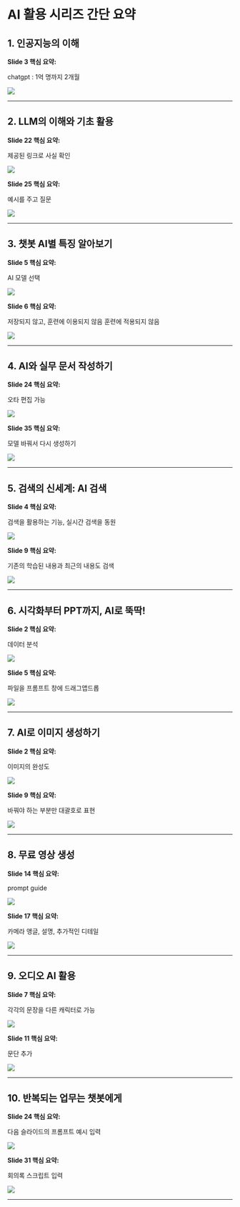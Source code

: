 # AI 활용 시리즈 간단 요약

## 1. 인공지능의 이해

**Slide 3 핵심 요약:**

chatgpt : 1억 명까지 2개월

![](images_brief/1._인공지능의이해_slide3.png)

---

## 2. LLM의 이해와 기초 활용

**Slide 22 핵심 요약:**

제공된 링크로 사실 확인

![](images_brief/2._LLM의이해와기초활용_slide22.png)

**Slide 25 핵심 요약:**

예시를 주고 질문

![](images_brief/2._LLM의이해와기초활용_slide25.png)

---

## 3. 챗봇 AI별 특징 알아보기

**Slide 5 핵심 요약:**

AI 모델 선택

![](images_brief/3._챗봇AI별특징알아보기_slide5.png)

**Slide 6 핵심 요약:**

저장되지 않고, 훈련에 이용되지 않음
훈련에 적용되지 않음

![](images_brief/3._챗봇AI별특징알아보기_slide6.png)

---

## 4. AI와 실무 문서 작성하기

**Slide 24 핵심 요약:**

오타 편집 가능

![](images_brief/4._AI와_실무_문서_작성하기_slide24.png)

**Slide 35 핵심 요약:**

모델 바꿔서 다시 생성하기

![](images_brief/4._AI와_실무_문서_작성하기_slide35.png)

---

## 5. 검색의 신세계: AI 검색

**Slide 4 핵심 요약:**

검색을 활용하는 기능, 실시간 검색을 동원

![](images_brief/5._검색의_신세계_AI_검색_slide4.png)

**Slide 9 핵심 요약:**

기존의 학습된 내용과 최근의 내용도 검색

![](images_brief/5._검색의_신세계_AI_검색_slide9.png)

---

## 6. 시각화부터 PPT까지, AI로 뚝딱!

**Slide 2 핵심 요약:**

데이터 분석

![](images_brief/6._시각화부터_PPT까지_AI로_뚝딱_slide2.png)

**Slide 5 핵심 요약:**

파일을 프롬프트 창에 드래그앱드롭

![](images_brief/6._시각화부터_PPT까지_AI로_뚝딱_slide5.png)

---

## 7. AI로 이미지 생성하기

**Slide 2 핵심 요약:**

이미지의 완성도

![](images_brief/7._AI로_이미지_생성하기_slide2.png)

**Slide 9 핵심 요약:**

바꿔야 하는 부분만 대괄호로 표현

![](images_brief/7._AI로_이미지_생성하기_slide9.png)

---

## 8. 무료 영상 생성

**Slide 14 핵심 요약:**

prompt guide

![](images_brief/8._무료_영상_생성_slide14.png)

**Slide 17 핵심 요약:**

카메라 앵글, 설명, 추가적인 디테일

![](images_brief/8._무료_영상_생성_slide17.png)

---

## 9. 오디오 AI 활용

**Slide 7 핵심 요약:**

각각의 문장을 다른 캐릭터로 가능

![](images_brief/9._오디오_AI_활용_slide7.png)

**Slide 11 핵심 요약:**

문단 추가

![](images_brief/9._오디오_AI_활용_slide11.png)

---

## 10. 반복되는 업무는 챗봇에게

**Slide 24 핵심 요약:**

다음 슬라이드의 프롬프트 예시 입력

![](images_brief/10._반복되는_업무는_챗봇에게_slide24.png)

**Slide 31 핵심 요약:**

회의록 스크립트 입력

![](images_brief/10._반복되는_업무는_챗봇에게_slide31.png)

---

